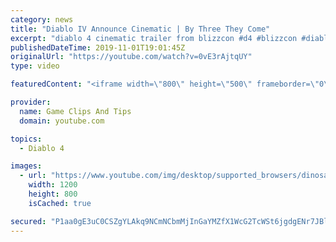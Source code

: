 ```yaml
---
category: news
title: "Diablo IV Announce Cinematic | By Three They Come"
excerpt: "diablo 4 cinematic trailer from blizzcon #d4 #blizzcon #diablo."
publishedDateTime: 2019-11-01T19:01:45Z
originalUrl: "https://youtube.com/watch?v=0vE3rAjtqUY"
type: video

featuredContent: "<iframe width=\"800\" height=\"500\" frameborder=\"0\" src=\"https://www.youtube.com/embed/0vE3rAjtqUY\" allow=\"accelerometer; autoplay; encrypted-media; gyroscope; picture-in-picture\" allowfullscreen></iframe>"

provider:
  name: Game Clips And Tips
  domain: youtube.com

topics:
  - Diablo 4

images:
  - url: "https://www.youtube.com/img/desktop/supported_browsers/dinosaur.png"
    width: 1200
    height: 800
    isCached: true

secured: "P1aa0gE3uC0CSZgYLAkq9NCmNCbmMjInGaYMZfX1WcG2TcWSt6jgdgENr7JBlIxPdtJDU7RngfDuNT+cIEUa+UPUkKJBMeGe0KITVdjrB9PhLbFBKod67i5DKm8BReK2Q+MhFO1XGKSl6/44vX14BZGC8w9x5tXDZTEl23tCTJQXQmsCjK3R5Vdo8gfZnsN7fmO04LGdPnLY9AaG7Ksf3q6+/Krg65emMa6/i31tnsmZsrhPB6aUoxEh9a+UWwdPF5VEycKp86qMFEt5hUYi26vOYcEuU9kTz7TGgQIYgON96KYJ1CNc3ZQJNQ8CTZw4VUzqailOLp6bYkFqU8jJngbNvBnBfai2wrV1k/YLuFFZ4P+lkzcEMI+zGDYSqW/YNBVvou+lKrY4qZ4JjE5u1w==;F5a644nXWntmqs64h3JDPg=="
---
```


